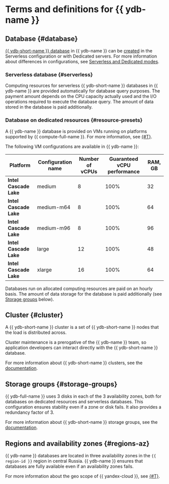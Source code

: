 # Terms and definitions for {{ ydb-name }}

## Database {#database}

[{{ ydb-short-name }} database](https://ydb.tech/en/docs/concepts/databases#database) in {{ ydb-name }} can be [created](../operations/manage-database.md#create-db) in the Serverless configuration or with Dedicated servers. For more information about differences in configurations, see [Serverless and Dedicated modes](serverless-and-dedicated.md).

### Serverless database {#serverless}

Computing resources for serverless {{ ydb-short-name }} databases in {{ ydb-name }} are provided automatically for database query purposes. The payment amount depends on the CPU capacity actually used and the I/O operations required to execute the database query. The amount of data stored in the database is paid additionally.

### Database on dedicated resources {#resource-presets}

A {{ ydb-name }} database is provided on VMs running on platforms supported by {{ compute-full-name }}. For more information, see [{#T}](../../compute/concepts/vm-platforms.md).

The following VM configurations are available in {{ ydb-name }}:


| Platform | Configuration name | Number of vCPUs | Guaranteed vCPU performance | RAM, GB |
| ----- | ----- | ----- | ----- | ----- |
| **Intel Cascade Lake** | medium | 8 | 100% | 32 |
| **Intel Cascade Lake** | medium-m64 | 8 | 100% | 64 |
| **Intel Cascade Lake** | medium-m96 | 8 | 100% | 96 |
| **Intel Cascade Lake** | large | 12 | 100% | 48 |
| **Intel Cascade Lake** | xlarge | 16 | 100% | 64 |



Databases run on allocated computing resources are paid on an hourly basis. The amount of data storage for the database is paid additionally (see [Storage groups](#storage-groups) below).

## Cluster {#cluster}

A {{ ydb-short-name }} cluster is a set of {{ ydb-short-name }} nodes that the load is distributed across.

Cluster maintenance is a prerogative of the {{ ydb-name }} team, so application developers can interact directly with the {{ ydb-short-name }} database.

For more information about {{ ydb-short-name }} clusters, see the [documentation](https://ydb.tech/en/docs/concepts/databases#cluster).

## Storage groups {#storage-groups}

{{ ydb-full-name }} uses 3 disks in each of the 3 availability zones, both for databases on dedicated resources and serverless databases. This configuration ensures stability even if a zone or disk fails. It also provides a redundancy factor of 3.

For more information about {{ ydb-short-name }} storage groups, see the [documentation](https://ydb.tech/en/docs/concepts/databases#storage-groups).

## Regions and availability zones {#regions-az}

{{ ydb-name }} databases are located in three availability zones in the `{{ region-id }}` region in central Russia. {{ ydb-name }} ensures that databases are fully available even if an availability zones fails.

For more information about the geo scope of {{ yandex-cloud }}, see [{#T}](../../overview/concepts/geo-scope.md).